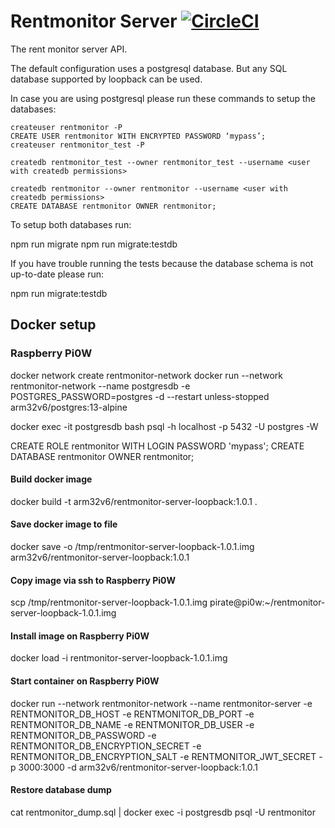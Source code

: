 # Rentmonitor Server [![CircleCI](https://circleci.com/gh/mathiasarens/rentmonitor-server-loopback.svg?style=svg)](https://circleci.com/gh/mathiasarens/rentmonitor-server-loopback)

The rent monitor server API.

The default configuration uses a postgresql database. But any SQL database
supported by loopback can be used.

In case you are using postgresql please run these commands to setup the
databases:

```
createuser rentmonitor -P
CREATE USER rentmonitor WITH ENCRYPTED PASSWORD ‘mypass’;
createuser rentmonitor_test -P

createdb rentmonitor_test --owner rentmonitor_test --username <user with createdb permissions>

createdb rentmonitor --owner rentmonitor --username <user with createdb permissions>
CREATE DATABASE rentmonitor OWNER rentmonitor;
```

To setup both databases run:

npm run migrate
npm run migrate:testdb

If you have trouble running the tests because the database schema is not
up-to-date please run:

npm run migrate:testdb

## Docker setup

### Raspberry Pi0W

docker network create rentmonitor-network
docker run --network rentmonitor-network --name postgresdb -e POSTGRES_PASSWORD=postgres -d --restart unless-stopped arm32v6/postgres:13-alpine

docker exec -it postgresdb bash
psql -h localhost -p 5432 -U postgres -W

CREATE ROLE rentmonitor WITH LOGIN PASSWORD 'mypass';
CREATE DATABASE rentmonitor OWNER rentmonitor;

#### Build docker image

docker build -t arm32v6/rentmonitor-server-loopback:1.0.1 .

#### Save docker image to file

docker save -o /tmp/rentmonitor-server-loopback-1.0.1.img arm32v6/rentmonitor-server-loopback:1.0.1

#### Copy image via ssh to Raspberry Pi0W

scp /tmp/rentmonitor-server-loopback-1.0.1.img pirate@pi0w:~/rentmonitor-server-loopback-1.0.1.img

#### Install image on Raspberry Pi0W

docker load -i rentmonitor-server-loopback-1.0.1.img

#### Start container on Raspberry Pi0W

docker run --network rentmonitor-network --name rentmonitor-server -e RENTMONITOR_DB_HOST -e RENTMONITOR_DB_PORT -e RENTMONITOR_DB_NAME -e RENTMONITOR_DB_USER -e RENTMONITOR_DB_PASSWORD -e RENTMONITOR_DB_ENCRYPTION_SECRET -e RENTMONITOR_DB_ENCRYPTION_SALT -e RENTMONITOR_JWT_SECRET -p 3000:3000 -d arm32v6/rentmonitor-server-loopback:1.0.1

#### Restore database dump

cat rentmonitor_dump.sql | docker exec -i postgresdb psql -U rentmonitor
